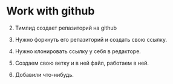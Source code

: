 # Work with github

2. Тимлид создает репазиторий на github

3. Нужно форкнуть его репазиторий и создать свою ссылку.

4. Нужно клонировать ссылку у себя в редакторе.

5. Создаем свою ветку и в ней файл, работаем в ней.

6. Добавили что-нибудь.

